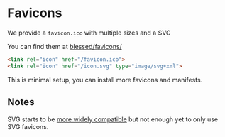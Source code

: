 # Favicons
We provide a `favicon.ico` with multiple sizes and a SVG

You can find them at [blessed/favicons/](blessed/favicons/)

```html
<link rel="icon" href="/favicon.ico">
<link rel="icon" href="/icon.svg" type="image/svg+xml">
```

This is minimal setup, you can install more favicons and manifests.

## Notes
SVG starts to be [more widely compatible](https://caniuse.com/link-icon-svg)
but not enough yet to only use SVG favicons.
